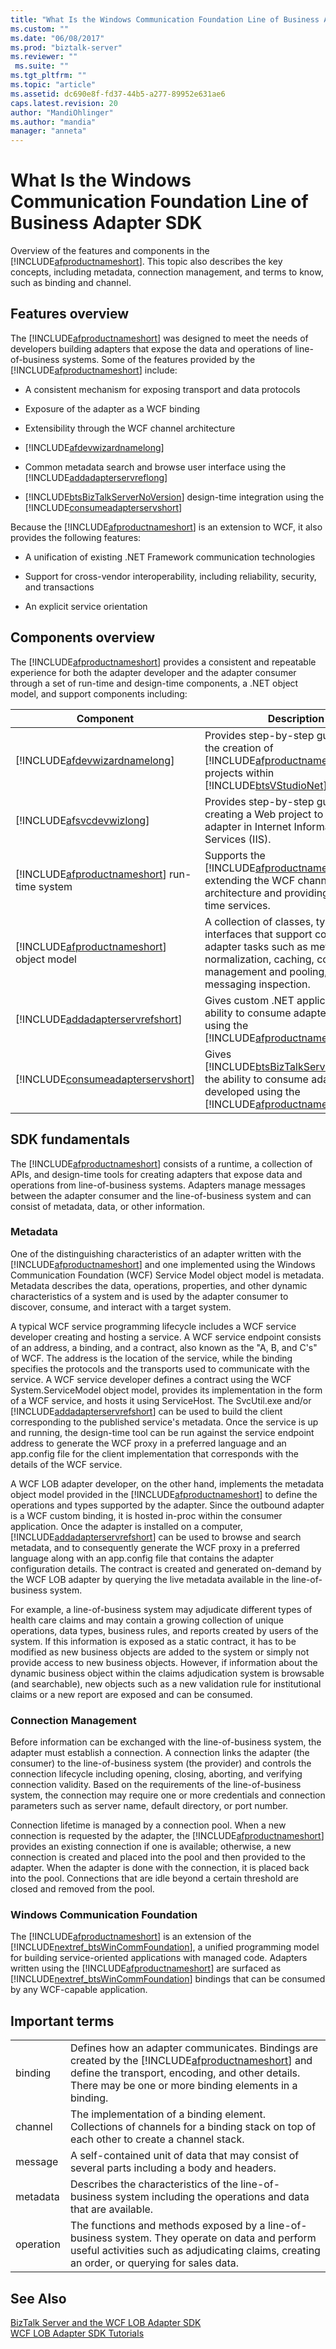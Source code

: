 ```yaml
---
title: "What Is the Windows Communication Foundation Line of Business Adapter SDK | Microsoft Docs"
ms.custom: ""
ms.date: "06/08/2017"
ms.prod: "biztalk-server"
ms.reviewer: ""
 ms.suite: ""
ms.tgt_pltfrm: ""
ms.topic: "article"
ms.assetid: dc690e8f-fd37-44b5-a277-89952e631ae6
caps.latest.revision: 20
author: "MandiOhlinger"
ms.author: "mandia"
manager: "anneta"
---
```

# What Is the Windows Communication Foundation Line of Business Adapter SDK
Overview of the features and components in the [!INCLUDE[afproductnameshort](../../includes/afproductnameshort-md.md)]. This topic also describes the key concepts, including metadata, connection management, and terms to know, such as binding and channel.

## Features overview
 The [!INCLUDE[afproductnameshort](../../includes/afproductnameshort-md.md)] was designed to meet the needs of developers building adapters that expose the data and operations of line-of-business systems. Some of the features provided by the [!INCLUDE[afproductnameshort](../../includes/afproductnameshort-md.md)] include:  
  
-   A consistent mechanism for exposing transport and data protocols
  
-   Exposure of the adapter as a WCF binding
  
-   Extensibility through the WCF channel architecture
  
-   [!INCLUDE[afdevwizardnamelong](../../includes/afdevwizardnamelong-md.md)]
  
-   Common metadata search and browse user interface using the [!INCLUDE[addadapterservreflong](../../includes/addadapterservreflong-md.md)]
  
-   [!INCLUDE[btsBizTalkServerNoVersion](../../includes/btsbiztalkservernoversion-md.md)] design-time integration using the [!INCLUDE[consumeadapterservshort](../../includes/consumeadapterservshort-md.md)]
  
 Because the [!INCLUDE[afproductnameshort](../../includes/afproductnameshort-md.md)] is an extension to WCF, it also provides the following features:  
  
-   A unification of existing .NET Framework communication technologies
  
-   Support for cross-vendor interoperability, including reliability, security, and transactions
  
-   An explicit service orientation
  
## Components overview
 The [!INCLUDE[afproductnameshort](../../includes/afproductnameshort-md.md)] provides a consistent and repeatable experience for both the adapter developer and the adapter consumer through a set of run-time and design-time components, a .NET object model, and support components including:  
  
|Component|Description|  
|---------------|-----------------|  
|[!INCLUDE[afdevwizardnamelong](../../includes/afdevwizardnamelong-md.md)]|Provides step-by-step guidance in the creation of [!INCLUDE[afproductnameshort](../../includes/afproductnameshort-md.md)] projects within [!INCLUDE[btsVStudioNet](../../includes/btsvstudionet-md.md)].|  
|[!INCLUDE[afsvcdevwizlong](../../includes/afsvcdevwizlong-md.md)]|Provides step-by-step guidance in creating a Web project to host an adapter in Internet Information Services (IIS).|  
|[!INCLUDE[afproductnameshort](../../includes/afproductnameshort-md.md)] run-time system|Supports the [!INCLUDE[afproductnameshort](../../includes/afproductnameshort-md.md)] by extending the WCF channel architecture and providing other run-time services.|  
|[!INCLUDE[afproductnameshort](../../includes/afproductnameshort-md.md)] object model|A collection of classes, types, and interfaces that support common adapter tasks such as metadata normalization, caching, connection management and pooling, and messaging inspection.|  
|[!INCLUDE[addadapterservrefshort](../../includes/addadapterservrefshort-md.md)]|Gives custom .NET applications the ability to consume adapters developed using the [!INCLUDE[afproductnameshort](../../includes/afproductnameshort-md.md)].|  
|[!INCLUDE[consumeadapterservshort](../../includes/consumeadapterservshort-md.md)]|Gives [!INCLUDE[btsBizTalkServerNoVersion](../../includes/btsbiztalkservernoversion-md.md)] the ability to consume adapters developed using the [!INCLUDE[afproductnameshort](../../includes/afproductnameshort-md.md)].|  

## SDK fundamentals  
 The [!INCLUDE[afproductnameshort](../../includes/afproductnameshort-md.md)] consists of a runtime, a collection of APIs, and design-time tools for creating adapters that expose data and operations from line-of-business systems. Adapters manage messages between the adapter consumer and the line-of-business system and can consist of metadata, data, or other information.  
  
### Metadata  
 One of the distinguishing characteristics of an adapter written with the [!INCLUDE[afproductnameshort](../../includes/afproductnameshort-md.md)] and one implemented using the Windows Communication Foundation (WCF) Service Model object model is metadata. Metadata describes the data, operations, properties, and other dynamic characteristics of a system and is used by the adapter consumer to discover, consume, and interact with a target system.  
  
 A typical WCF service programming lifecycle includes a WCF service developer creating and hosting a service. A WCF service endpoint consists of an address, a binding, and a contract, also known as the "A, B, and C's" of WCF.  The address is the location of the service, while the binding specifies the protocols and the transports used to communicate with the service.  A WCF service developer defines a contract using the WCF System.ServiceModel object model, provides its implementation in the form of a WCF service, and hosts it using ServiceHost. The SvcUtil.exe and/or [!INCLUDE[addadapterservrefshort](../../includes/addadapterservrefshort-md.md)] can be used to build the client corresponding to the published service's metadata. Once the service is up and running, the design-time tool can be run against the service endpoint address to generate the WCF proxy in a preferred language and an app.config file for the client implementation that corresponds with the details of the WCF service.  
  
 A WCF LOB adapter developer, on the other hand, implements the metadata object model provided in the [!INCLUDE[afproductnameshort](../../includes/afproductnameshort-md.md)] to define the operations and types supported by the adapter. Since the outbound adapter is a WCF custom binding, it is hosted in-proc within the consumer application.  Once the adapter is installed on a computer, [!INCLUDE[addadapterservrefshort](../../includes/addadapterservrefshort-md.md)] can be used to browse and search metadata, and to consequently generate the WCF proxy in a preferred language along with an app.config file that contains the adapter configuration details. The contract is created and generated on-demand by the WCF LOB adapter by querying the live metadata available in the line-of-business system.  
  
 For example, a line-of-business system may adjudicate different types of health care claims and may contain a growing collection of unique operations, data types, business rules, and reports created by users of the system. If this information is exposed as a static contract, it has to be modified as new business objects are added to the system or simply not provide access to new business objects. However, if information about the dynamic business object within the claims adjudication system is browsable (and searchable), new objects such as a new validation rule for institutional claims or a new report are exposed and can be consumed.  
  
### Connection Management  
 Before information can be exchanged with the line-of-business system, the adapter must establish a connection. A connection links the adapter (the consumer) to the line-of-business system (the provider) and controls the connection lifecycle including opening, closing, aborting, and verifying connection validity. Based on the requirements of the line-of-business system, the connection may require one or more credentials and connection parameters such as server name, default directory, or port number.  
  
 Connection lifetime is managed by a connection pool. When a new connection is requested by the adapter, the [!INCLUDE[afproductnameshort](../../includes/afproductnameshort-md.md)] provides an existing connection if one is available; otherwise, a new connection is created and placed into the pool and then provided to the adapter. When the adapter is done with the connection, it is placed back into the pool. Connections that are idle beyond a certain threshold are closed and removed from the pool.  
  
### Windows Communication Foundation  
 The [!INCLUDE[afproductnameshort](../../includes/afproductnameshort-md.md)] is an extension of the [!INCLUDE[nextref_btsWinCommFoundation](../../includes/nextref-btswincommfoundation-md.md)], a unified programming model for building service-oriented applications with managed code. Adapters written using the [!INCLUDE[afproductnameshort](../../includes/afproductnameshort-md.md)] are surfaced as [!INCLUDE[nextref_btsWinCommFoundation](../../includes/nextref-btswincommfoundation-md.md)] bindings that can be consumed by any WCF-capable application.  
  
## Important terms  

| | |
|---|---|
| binding | Defines how an adapter communicates. Bindings are created by the [!INCLUDE[afproductnameshort](../../includes/afproductnameshort-md.md)] and define the transport, encoding, and other details. There may be one or more binding elements in a binding. |
|channel | The implementation of a binding element. Collections of channels for a binding stack on top of each other to create a channel stack. |
| message  |  A self-contained unit of data that may consist of several parts including a body and headers.|
| metadata | Describes the characteristics of the line-of-business system including the operations and data that are available.|
| operation | The functions and methods exposed by a line-of-business system. They operate on data and perform useful activities such as adjudicating claims, creating an order, or querying for sales data.  |
 
   
## See Also  
 [BizTalk Server and the WCF LOB Adapter SDK](../../adapters-and-accelerators/wcf-lob-adapter-sdk/using-biztalk-server-and-the-wcf-lob-adapter-sdk.md)   
   [WCF LOB Adapter SDK Tutorials](../../adapters-and-accelerators/wcf-lob-adapter-sdk/tutorials-to-learn-the-wcf-lob-adapter-sdk.md)
